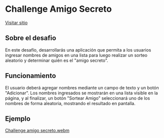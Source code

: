 <h1>Challenge Amigo Secreto</h1>

[Visitar sitio](https://rubensantoscruz96-creator.github.io/amigo-secreto/)

<h2>Sobre el desafio</h2>

En este desafío, desarrollarás una aplicación que permita a los usuarios ingresar nombres de amigos en una lista para luego realizar un sorteo aleatorio y determinar quién es el "amigo secreto".
## Funcionamiento
El usuario deberá agregar nombres mediante un campo de texto y un botón "Adicionar". Los nombres ingresados se mostrarán en una lista visible en la página, y al finalizar, un botón "Sortear Amigo" seleccionará uno de los nombres de forma aleatoria, mostrando el resultado en pantalla.

## Ejemplo
[Challenge amigo secreto.webm](https://github.com/user-attachments/assets/92f7fb2d-ef0c-445b-b32b-71915abb159c)

